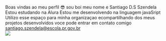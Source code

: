 Boas vindas ao meu perfil 😎 sou boi
meu nome e Santiago D.S Szendela
Estou estudando na Alura
Estou me desenvolvendo na linguagem javaSript
Utilizo esse espaço para minha organizaçao ecompartilhando dos meus projetos desenvolvidos
voce pode entrar em contato comigo
santiago.szendela@escola.pr.gov.br      
![](https://images.ctfassets.net/b4k16c7lw5ut/61X6cPeCANHior5BTSkvCQ/3499b68fa4eddd88b0b026682ed14960/Hello_GIF.gif)
